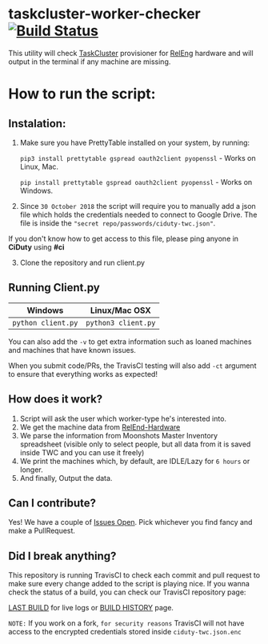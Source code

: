 # taskcluster-worker-checker [![Build Status](https://travis-ci.com/Akhliskun/taskcluster-worker-checker.svg?branch=master)](https://travis-ci.com/Akhliskun/taskcluster-worker-checker)

This utility will check [TaskCluster](https://github.com/taskcluster) provisioner for [RelEng](https://github.com/mozilla-releng) hardware and will output in the terminal if any machine are missing.

# How to run the script:
## Instalation:
1) Make sure you have PrettyTable installed on your system, by running:

    `pip3 install prettytable gspread oauth2client pyopenssl` - Works on Linux, Mac.
    
    `pip install prettytable gspread oauth2client pyopenssl`  - Works on Windows.

2) Since `30 October 2018` the script will require you to manually add a json file which holds the credentials needed to connect to Google Drive.
The file is inside the `"secret repo/passwords/ciduty-twc.json"`.

If you don't know how to get access to this file, please ping anyone in **CiDuty** using **#ci**

3) Clone the repository and run client.py

## Running Client.py
| Windows                         | Linux/Mac OSX                  |   
| --------------------------------|--------------------------------|
|           `python client.py`    | `python3 client.py`            |


You can also add the `-v` to get extra information such as loaned machines and machines that have known issues.

When you submit code/PRs, the TravisCI testing will also add `-ct` argument to ensure that everything works as expected!

## How does it work?
1) Script will ask the user which worker-type he's interested into.
2) We get the machine data from [RelEnd-Hardware](https://releng-hardware.herokuapp.com/machines)
3) We parse the information from Moonshots Master Inventory spreadsheet (visible only to select people, but all data from it is saved inside TWC and you can use it freely)
4) We print the machines which, by default, are IDLE/Lazy for `6 hours` or longer.
5) And finally, Output the data.

## Can I contribute?
Yes! We have a couple of [Issues Open](https://github.com/Akhliskun/taskcluster-worker-checker/issues).
Pick whichever you find fancy and make a PullRequest.

## Did I break anything?
This repository is running TravisCI to check each commit and pull request to make sure every change added to the script is playing nice. If you wanna check the status of a build, you can check our TravisCI repository page:

[LAST BUILD](https://travis-ci.com/Akhliskun/taskcluster-worker-checker) for live logs or [BUILD HISTORY](https://travis-ci.com/Akhliskun/taskcluster-worker-checker/builds) page.

`NOTE:` If you work on a fork, `for security reasons` TravisCI will not have access to the encrypted credentials stored inside `ciduty-twc.json.enc`
